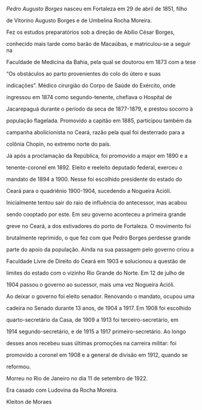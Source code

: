 

*Pedro Augusto Borges* nasceu em Fortaleza em 29 de abril de 1851, filho

de Vitorino Augusto Borges e de Umbelina Rocha Moreira.



Fez os estudos preparatórios sob a direção de Abílio César Borges,

conhecido mais tarde como barão de Macaúbas, e matriculou-se a seguir na

Faculdade de Medicina da Bahia, pela qual se doutorou em 1873 com a tese

“Os obstáculos ao parto provenientes do colo do útero e suas

indicações”. Médico cirurgião do Corpo de Saúde do Exército, onde

ingressou em 1874 como segundo-tenente, chefiava o Hospital de

Jacarepaguá durante o período da seca de 1877-1879, e prestou socorro à

população flagelada. Promovido a capitão em 1885, participou também da

campanha abolicionista no Ceará, razão pela qual foi desterrado para a

colônia Chopin, no extremo norte do país.



Já após a proclamação da República, foi promovido a major em 1890 e a

tenente-coronel em 1892. Eleito e reeleito deputado federal, exerceu o

mandato de 1894 a 1900. Nesse foi escolhido presidente do estado do

Ceará para o quadriênio 1900-1904, sucedendo a Nogueira Acióli.

Inicialmente tentou sair do raio de influência do antecessor, mas acabou

sendo cooptado por este. Em seu governo aconteceu a primeira grande

greve no Ceará, a dos estivadores do porto de Fortaleza. O movimento foi

brutalmente reprimido, o que fez com que Pedro Borges perdesse grande

parte do apoio da população. Ainda na sua passagem pelo governo criou a

Faculdade Livre de Direito do Ceará em 1903 e solucionou a questão de

limites do estado com o vizinho Rio Grande do Norte. Em 12 de julho de

1904 passou o governo ao sucessor, mais uma vez Nogueira Acióli.



Ao deixar o governo foi eleito senador. Renovando o mandato, ocupou uma

cadeira no Senado durante 13 anos, de 1904 a 1917. Em 1908 foi escolhido

quarto-secretário da Casa, de 1909 a 1913 foi terceiro-secretário, em

1914 segundo-secretário, e de 1915 a 1917 primeiro-secretário. Ao longo

desses anos recebeu suas últimas promoções na carreira militar: foi

promovido a coronel em 1908 e a general de divisão em 1912, quando se

reformou.



Morreu no Rio de Janeiro no dia 11 de setembro de 1922.



Era casado com Ludovina da Rocha Moreira.



Kleiton de Moraes



